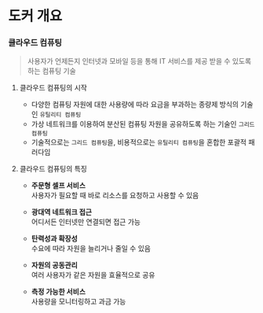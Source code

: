 # 도커 개요
### 클라우드 컴퓨팅
> 사용자가 언제든지 인터넷과 모바일 등을 통해 IT 서비스를 제공 받을 수 있도록 하는 컴퓨팅 기술  

1. 클라우드 컴퓨팅의 시작
    - 다양한 컴퓨팅 자원에 대한 사용량에 따라 요금을 부과하는 종량제 방식의 기술인 `유틸리티 컴퓨팅`
    - 가상 네트워크를 이용하여 분산된 컴퓨팅 자원을 공유하도록 하는 기술인 `그리드 컴퓨팅`
    - 기술적으로는 `그리드 컴퓨팅`을, 비용적으로는 `유틸리티 컴퓨팅`을 혼합한 포괄적 패러다임

2. 클라우드 컴퓨팅의 특징
    - **주문형 셀프 서비스**  
        사용자가 필요할 때 바로 리소스를 요청하고 사용할 수 있음  

    - **광대역 네트워크 접근**  
        어디서든 인터넷만 연결되면 접근 가능  

    - **탄력성과 확장성**  
        수요에 따라 자원을 늘리거나 줄일 수 있음  

    - **자원의 공동관리**  
        여러 사용자가 같은 자원을 효율적으로 공유  

    - **측정 가능한 서비스**  
        사용량을 모니터링하고 과금 가능  